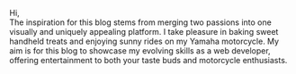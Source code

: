 <!DOCTYPE html>
<html lang="en">
  <head>
    <meta charset="utf-8" />
    <title>The Baking Biker Blog</title>
    <meta name="viewport" content="width=device-width, initial-scale=1.0" />
  </head>
  <body>
    <p>Hi,
    <br>
The inspiration for this blog stems from merging two passions into one visually and uniquely appealing platform. I take pleasure in baking sweet handheld treats and enjoying sunny rides on my Yamaha motorcycle. My aim is for this blog to showcase my evolving skills as a web developer, offering entertainment to both your taste buds and motorcycle enthusiasts.
    </p>
  </body>
</html>
